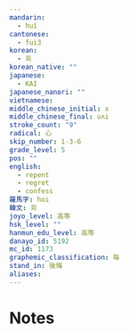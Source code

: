 ```yaml
---
mandarin:
  - huǐ
cantonese:
  - fui3
korean:
  - 회
korean_native: ""
japanese:
  - KAI
japanese_nanori: ""
vietnamese:
middle_chinese_initial: x
middle_chinese_final: uʌi
stroke_count: "9"
radical: 心
skip_number: 1-3-6
grade_level: 5
pos: ""
english:
  - repent
  - regret
  - confess
羅馬字: hoi
韓文: 회
joyo_level: 高等
hsk_level: ""
hanmun_edu_level: 高等
danayo_id: 5192
mc_id: 1173
graphemic_classification: 毎
stand_in: 後悔
aliases:
---
```


# Notes

